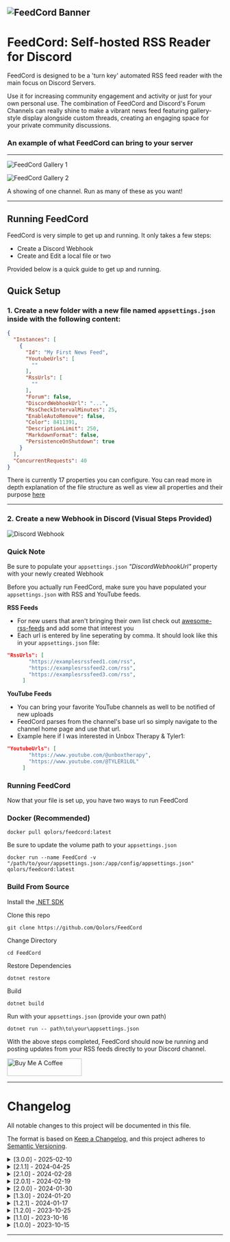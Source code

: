 ﻿
![FeedCord Banner](https://github.com/Qolors/FeedCord/blob/master/FeedCord/docs/images/FeedCord.png)
---

# FeedCord: Self-hosted RSS Reader for Discord

FeedCord is designed to be a 'turn key' automated RSS feed reader with the main focus on Discord Servers. 

Use it for increasing community engagement and activity or just for your own personal use. The combination of FeedCord and Discord's Forum Channels can really shine to make a vibrant news feed featuring gallery-style display alongside custom threads, creating an engaging space for your private community discussions.

### An example of what FeedCord can bring to your server

---

![FeedCord Gallery 1](https://github.com/Qolors/FeedCord/blob/master/FeedCord/docs/images/gallery1.png)

![FeedCord Gallery 2](https://github.com/Qolors/FeedCord/blob/master/FeedCord/docs/images/gallery2.png)

A showing of one channel. Run as many of these as you want!


---

## Running FeedCord

FeedCord is very simple to get up and running. It only takes a few steps:

- Create a Discord Webhook
- Create and Edit a local file or two

Provided below is a quick guide to get up and running.


## Quick Setup

### 1. Create a new folder with a new file named `appsettings.json` inside with the following content:

```json
{
  "Instances": [
    {
      "Id": "My First News Feed",
      "YoutubeUrls": [
        ""
      ],
      "RssUrls": [
        ""
      ],
      "Forum": false,
      "DiscordWebhookUrl": "...",
      "RssCheckIntervalMinutes": 25,
      "EnableAutoRemove": false,
      "Color": 8411391,
      "DescriptionLimit": 250,
      "MarkdownFormat": false,
      "PersistenceOnShutdown": true
    }
  ],
  "ConcurrentRequests": 40
}
```
There is currently 17 properties you can configure. You can read more in depth explanation of the file structure as well as view all properties and their purpose [here](https://github.com/Qolors/FeedCord/blob/master/FeedCord/docs/reference.md)

---

### 2. Create a new Webhook in Discord (Visual Steps Provided)

![Discord Webhook](https://github.com/Qolors/FeedCord/blob/master/FeedCord/docs/images/webhooks.png)


### Quick Note

Be sure to populate your `appsettings.json` *"DiscordWebhookUrl"* property with your newly created Webhook

Before you actually run FeedCord, make sure you have populated your `appsettings.json` with RSS and YouTube feeds.

**RSS Feeds**

- For new users that aren't bringing their own list check out [awesome-rss-feeds](https://github.com/plenaryapp/awesome-rss-feeds) and add some that interest you
- Each url is entered by line seperating by comma. It should look like this in your `appsettings.json` file:

```json
"RssUrls": [
       "https://examplesrssfeed1.com/rss",
       "https://examplesrssfeed2.com/rss",
       "https://examplesrssfeed3.com/rss",
     ]
```

**YouTube Feeds**

- You can bring your favorite YouTube channels as well to be notified of new uploads
- FeedCord parses from the channel's base url so simply navigate to the channel home page and use that url.
- Example here if I was interested in Unbox Therapy & Tyler1:

```json
"YoutubeUrls": [
       "https://www.youtube.com/@unboxtherapy",
       "https://www.youtube.com/@TYLER1LOL"
     ]
```

### Running FeedCord

Now that your file is set up, you have two ways to run FeedCord

### Docker (Recommended)

```
docker pull qolors/feedcord:latest
```
Be sure to update the volume path to your `appsettings.json` 
```
docker run --name FeedCord -v "/path/to/your/appsettings.json:/app/config/appsettings.json" qolors/feedcord:latest
```

### Build From Source

Install the [.NET SDK](dotnet.microsoft.com/download)

Clone this repo
```
git clone https://github.com/Qolors/FeedCord
```
Change Directory
```
cd FeedCord
```
Restore Dependencies
```
dotnet restore
```
Build
```
dotnet build
```
Run with your `appsettings.json` (provide your own path)
```
dotnet run -- path\to\your\appsettings.json
```


With the above steps completed, FeedCord should now be running and posting updates from your RSS feeds directly to your Discord channel.

<a href="https://www.buymeacoffee.com/Qolors" target="_blank"><img src="https://cdn.buymeacoffee.com/buttons/default-orange.png" alt="Buy Me A Coffee" height="41" width="174"></a>

---

# Changelog

All notable changes to this project will be documented in this file.

The format is based on [Keep a Changelog](https://keepachangelog.com/en/1.0.0/),
and this project adheres to [Semantic Versioning](https://semver.org/spec/v2.0.0.html).

<details>
 <summary>[3.0.0] - 2025-02-10</summary>

### Added

- Restart persistence to catch up on missed posts if it had shutdown
- UserAgent cycling for failed get requests with retry attempts
- Multiple retry attempts on getting a post image
- Control over allowed concurrent HTTP requests FeedCord can make
- Separate handling of Reddit Feeds
- Markdown Support
- Building from source

### Changed

- README
- Large codebase refactoring

### Fixed

- Atom Feeds not returning a description
- Failed posting to Discord due to title length

</details>

<details>
 <summary>[2.1.1] - 2024-04-25</summary>

 ### Added

 - Added author being sourced from feed items
 - Added GZIP support for feeds
 
</details>


<details>
 <summary>[2.1.0] - 2024-02-28</summary>

 ### Added
 
 - Added Support for grabbing multiple new posts if the feed has multiple new posts since the last check.

 ### Changed
 
 - Improved Documentation for easier setup and understanding
 - Improved Logging for better readability
 - Posting now has a hard-coded 10 second buffer so large feeds respect Discord's rate limits

</details>


<details>
  <summary>[2.0.1] - 2024-02-19</summary>

  ### Added

  - Added Support for Reddit Feed & Better Atom Parsing Feeds

</details>

<details>
  <summary>[2.0.0] - 2024-01-30</summary>

  ### Added

  - Added Support for Multiple Webhook Urls & Configurations
  - Added Support for Discord's Forum Channels
  
  ### Changed

  - Configuration File formatting has changed to support multiple Webhook URLs
  - Slight improvements to Logging
  - Some Configuration properties are now optional rather than required

</details>


<details>
  <summary>[1.3.0] - 2024-01-20</summary>

  ### Added

  - Added Description Length Configuration

  ### Changed

  - Improved RSS & ATOM Parsing with implementing [FeedReader](https://github.com/arminreiter/FeedReader) library

  ### Fixed

  - RSS/ATOM Feeds returning errors because of parsing issues

</details>


<details>
  <summary>[1.2.1] - 2024-01-17</summary>

  ### Changed

  - Made Youtube URLs an optional addition rather than required

</details>

<details>
  <summary>[1.2.0] - 2023-10-25</summary>
  
  ### Added

  - Added Support for Youtube Channel Feeds in configuration file.
  - Added an optional Auto Remove option in configuration file for bad URL Feeds to get booted out of the list after multiple failed attempts.

  ### Changed

  - Improved container logging messages for better readability.

  ### Fixed

  - Color setting in configuration now properly works for the embed message
  - Fixed the handling of errors and removed from logging to reduce spam.
  - Fixed a known logging index error.

</details>

<details>
  <summary>[1.1.0] - 2023-10-16</summary>
  
  ### Added

  - Broke up `RssProcessorService` class to follow SOLID principles, adding a new service class `OpenGraphService` to handle meta tags.
  - Added `Helper` namespace & `StringHelper` class, which includes the `StripTags` method for potential reuse and improved organization.

  ### Changed

  - Enhanced the RSS feed background service for more efficient feed checks, reducing chances of delays.
  - Customized the `HttpClient` to set default request headers, ensuring better compatibility with certain RSS feeds.
  - Refined feed processing logic to include concurrent processing, beneficial for users with a large number of RSS feeds.
  - ReadMe to show this change log and multiple OS images.

  ### Fixed

  - Improved RSS feed initialization, ensuring only valid feeds are added to the tracking list.
  - Overhauled logs to not contain as much spam and allow for better readability.

</details>

<details>
  <summary>[1.0.0] - 2023-10-15</summary>
  
  ### Added
  - Initial Project Release

</details>


---
